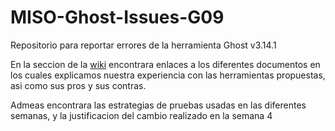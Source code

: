 # MISO-Ghost-Issues-G09
Repositorio para reportar errores de la herramienta Ghost v3.14.1

En la seccion de la [wiki](https://github.com/afmartinezc1/MISO-Ghost-Issues-G09/wiki) encontrara enlaces a los diferentes documentos en los cuales explicamos 
nuestra experiencia con las herramientas propuestas, asi como sus pros y sus contras. 

Admeas encontrara las estrategias de pruebas usadas en las diferentes semanas, y la justificacion del cambio realizado en la semana 4
